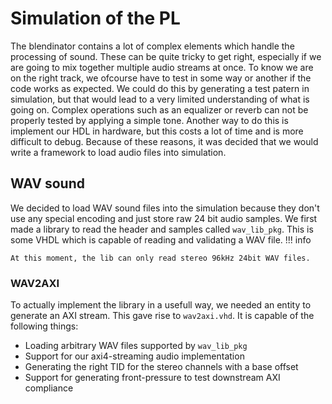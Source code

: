# Simulation of the PL

The blendinator contains a lot of complex elements which handle the processing of sound. These can be quite tricky to get right, especially if we are going to mix together multiple audio streams at once. To know we are on the right track, we ofcourse have to test in some way or another if the code works as expected. We could do this by generating a test patern in simulation, but that would lead to a very limited understanding of what is going on. Complex operations such as an equalizer or reverb can not be properly tested by applying a simple tone. Another way to do this is implement our HDL in hardware, but this costs a lot of time and is more difficult to debug. Because of these reasons, it was decided that we would write a framework to load audio files into simulation. 

## WAV sound

We decided to load WAV sound files into the simulation because they don't use any special encoding and just store raw 24 bit audio samples. We first made a library to read the header and samples called `wav_lib_pkg`. This is some VHDL which is capable of reading and validating a WAV file. 
!!! info

    At this moment, the lib can only read stereo 96kHz 24bit WAV files. 

### WAV2AXI

To actually implement the library in a usefull way, we needed an entity to generate an AXI stream. This gave rise to `wav2axi.vhd`. It is capable of the following things:

* Loading arbitrary WAV files supported by `wav_lib_pkg` 
* Support for our axi4-streaming audio implementation
* Generating the right TID for the stereo channels with a base offset
* Support for generating front-pressure to test downstream AXI compliance
